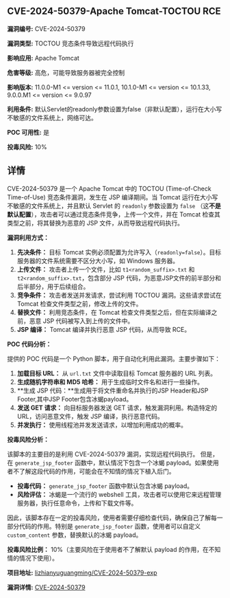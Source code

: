 ## CVE-2024-50379-Apache Tomcat-TOCTOU RCE

**漏洞编号:** CVE-2024-50379

**漏洞类型:** TOCTOU 竞态条件导致远程代码执行

**影响应用:** Apache Tomcat

**危害等级:** 高危，可能导致服务器被完全控制

**影响版本:** 11.0.0-M1 <= version <= 11.0.1, 10.1.0-M1 <= version <= 10.1.33, 9.0.0.M1 <= version <= 9.0.97

**利用条件:** 默认Servlet的readonly参数设置为false（非默认配置），运行在大小写不敏感的文件系统上，网络可达。

**POC 可用性:** 是

**投毒风险:** 10%

## 详情

CVE-2024-50379 是一个 Apache Tomcat 中的 TOCTOU (Time-of-Check Time-of-Use) 竞态条件漏洞，发生在 JSP 编译期间。当 Tomcat 运行在大小写不敏感的文件系统上，并且默认 Servlet 的 `readonly` 参数设置为 `false` （这**不是默认配置**），攻击者可以通过竞态条件竞争，上传一个文件，并在 Tomcat 检查其类型之前，将其替换为恶意的 JSP 文件，从而导致远程代码执行。

**漏洞利用方式：**

1.  **先决条件：** 目标 Tomcat 实例必须配置为允许写入（`readonly=false`）。目标服务器的文件系统需要不区分大小写，如 Windows 服务器。
2.  **上传文件：** 攻击者上传一个文件，比如 `t1<random_suffix>.txt` 和 `t2<random_suffix>.txt`，包含部分 JSP 代码，为恶意JSP文件的前半部分和后半部分，用于后续组合。
3.  **竞争条件：** 攻击者发送并发请求，尝试利用 TOCTOU 漏洞。这些请求尝试在 Tomcat 检查文件类型之前，修改上传的文件。
4.  **替换文件：**  利用竞态条件，在 Tomcat 检查文件类型之后，但在实际编译之前，恶意 JSP 代码被写入到上传的文件中。
5.  **JSP 编译：** Tomcat 编译并执行恶意 JSP 代码，从而导致 RCE。

**POC 代码分析：**

提供的 POC 代码是一个 Python 脚本，用于自动化利用此漏洞。主要步骤如下：

1.  **加载目标 URL：** 从 `url.txt` 文件中读取目标 Tomcat 服务器的 URL 列表。
2.  **生成随机字符串和 MD5 哈希：** 用于生成临时文件名和进行一些操作。
3.  **生成 JSP 代码：**生成用于将文件重命名并执行的JSP Header和JSP Footer,其中JSP Footer包含冰蝎payload。
4.  **发送 GET 请求：**  向目标服务器发送 GET 请求，触发漏洞利用。构造特定的 URL，访问恶意文件，触发 JSP 编译，执行恶意代码。
5.  **并发执行：** 使用线程池并发发送请求，以增加利用成功的概率。

**投毒风险分析：**

该脚本的主要目的是利用 CVE-2024-50379 漏洞，实现远程代码执行。 但是，在 `generate_jsp_footer` 函数中，默认情况下包含一个冰蝎 payload。如果使用者不了解这段代码的作用，可能会在不知情的情况下植入后门。

-   **投毒代码：** `generate_jsp_footer` 函数中默认包含冰蝎 payload。
-   **风险评估：** 冰蝎是一个流行的 webshell 工具，攻击者可以使用它来远程管理服务器，执行任意命令，上传和下载文件等。

因此，该脚本存在一定的投毒风险，使用者需要仔细检查代码，确保自己了解每一部分代码的作用。特别是 `generate_jsp_footer` 函数，使用者可以自定义 `custom_content` 参数，替换默认的冰蝎 payload。

**投毒风险比例：** 10%（主要风险在于使用者不了解默认 payload 的作用，在不知情的情况下使用）。


**项目地址:** [lizhianyuguangming/CVE-2024-50379-exp](https://github.com/lizhianyuguangming/CVE-2024-50379-exp)

**漏洞详情:** [CVE-2024-50379](https://nvd.nist.gov/vuln/detail/CVE-2024-50379)